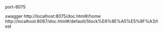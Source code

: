port-8075

swagger
http://localhost:8075/doc.html#/home
http://localhost:8087/doc.html#/default/Stock%E6%8E%A5%E5%8F%A3/test
